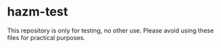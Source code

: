 # hazm-test
This repository is only for testing, no other use. Please avoid using these files for practical purposes.
